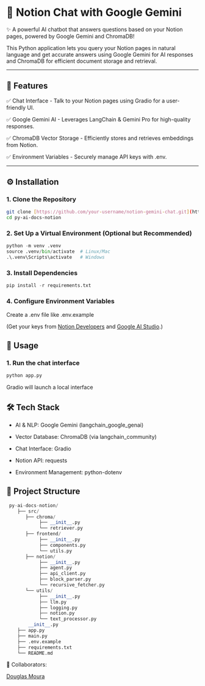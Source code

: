# 📝 Notion Chat with Google Gemini

✨ A powerful AI chatbot that answers questions based on your Notion pages, powered by Google Gemini and ChromaDB!

This Python application lets you query your Notion pages in natural language and get accurate answers using Google Gemini for AI responses and ChromaDB for efficient document storage and retrieval.


---

## 🔧 Features

✅ Chat Interface - Talk to your Notion pages using Gradio for a user-friendly UI.

✅ Google Gemini AI - Leverages LangChain & Gemini Pro for high-quality responses.

✅ ChromaDB Vector Storage - Efficiently stores and retrieves embeddings from Notion.

✅ Environment Variables - Securely manage API keys with .env.

---

## ⚙️ Installation

### 1. Clone the Repository
```bash
git clone [https://github.com/your-username/notion-gemini-chat.git](https://github.com/douglinhasmoura/py-ai-docs-notion)
cd py-ai-docs-notion
```

### 2. Set Up a Virtual Environment (Optional but Recommended)
```python
python -m venv .venv
source .venv/bin/activate  # Linux/Mac
.\.venv\Scripts\activate   # Windows
```

### 3. Install Dependencies
```python
pip install -r requirements.txt
```

### 4. Configure Environment Variables

Create a .env file like .env.example

(Get your keys from [Notion Developers](https://developers.notion.com/) and [Google AI Studio](https://aistudio.google.com/).)

## 🚀 Usage

### 1. Run the chat interface

``` python
python app.py
```

Gradio will launch a local interface


## 🛠️ Tech Stack
* AI & NLP: Google Gemini (langchain_google_genai)

* Vector Database: ChromaDB (via langchain_community)

* Chat Interface: Gradio

* Notion API: requests

* Environment Management: python-dotenv


## 📁 Project Structure

```python
 py-ai-docs-notion/
    ├── src/
       ├── chroma/
            ├── __init__.py
            └── retriever.py
       ├── frontend/
            ├── __init__.py
            ├── components.py
            └── utils.py
       ├── notion/  
            ├── __init__.py
            ├── agent.py
            ├── api_client.py
            ├── block_parser.py
            └── recursive_fetcher.py 
       └── utils/
            ├── __init__.py
            ├── llm.py
            ├── logging.py
            ├── notion.py
            └── text_processor.py
        __init__.py
    ├── app.py
    ├── main.py
    ├── .env.example
    ├── requirements.txt
    └── README.md

```

🤝 Collaborators:

[Douglas Moura](https://github.com/douglinhasmoura)

